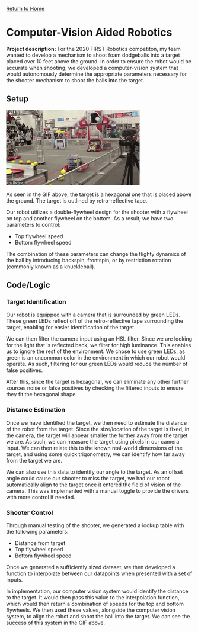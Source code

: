 [Return to Home](/index.md)

# Computer-Vision Aided Robotics

**Project description:** For the 2020 FIRST Robotics competiton, my team wanted to develop a mechanism to shoot foam dodgeballs into a target placed over 10 feet above the ground. In order to ensure the robot would be accurate when shooting, we developed a computer-vision system that would autonomously determine the appropriate parameters necessary for the shooter mechanism to shoot the balls into the target.

## Setup
<img src="images/cookieMonster_Shooting.gif?raw=true"/>

As seen in the GIF above, the target is a hexagonal one that is placed above the ground. The target is outlined by retro-reflective tape.

Our robot utilizes a double-flywheel design for the shooter with a flywheel on top and another flywheel on the bottom. As a result, we have two parameters to control:
- Top flywheel speed
- Bottom flywheel speed

The combination of these parameters can change the flighty dynamics of the ball by introducing backspin, frontspin, or by restriction rotation (commonly known as a knuckleball).

## Code/Logic
### Target Identification
Our robot is equipped with a camera that is surrounded by green LEDs. These green LEDs reflect off of the retro-reflective tape surrounding the target, enabling for easier identification of the target.

We can then filter the camera input using an HSL filter. Since we are looking for the light that is reflected back, we filter for high luminance. This enables us to ignore the rest of the environment. We chose to use green LEDs, as green is an uncommon color in the environment in which our robot would operate. As such, filtering for our green LEDs would reduce the number of false positives. 

After this, since the target is hexagonal, we can eliminate any other further sources noise or false positives by checking the filtered inputs to ensure they fit the hexagonal shape.

### Distance Estimation
Once we have identified the target, we then need to estimate the distance of the robot from the target. Since the size/location of the target is fixed, in the camera, the target will appear smaller the further away from the target we are. As such, we can measure the target using pixels in our camera input. We can then relate this to the known real-world dimensions of the target, and using some quick trigonometry, we can identify how far away from the target we are. 

We can also use this data to identify our angle to the target. As an offset angle could cause our shooter to miss the target, we had our robot automatically align to the target once it entered the field of vision of the camera. This was implemented with a manual toggle to provide the drivers with more control if needed. 

### Shooter Control
Through manual testing of the shooter, we generated a lookup table with the following parameters:
- Distance from target
- Top flywheel speed
- Bottom flywheel speed

Once we generated a sufficiently sized dataset, we then developed a function to interpolate between our datapoints when presented with a set of inputs. 

In implementation, our computer vision system would identify the distance to the target. It would then pass this value to the interpolation function, which would then return a combination of speeds for the top and bottom flywheels. We then used these values, alongside the computer vision system, to align the robot and shoot the ball into the target. We can see the success of this system in the GIF above.
